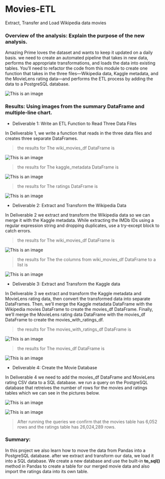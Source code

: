 # Movies-ETL

Extract, Transfer and Load Wikipedia data movies

### Overview of the analysis: Explain the purpose of the new analysis.

Amazing Prime loves the dataset and wants to keep it updated on a daily basis. we need to create an automated pipeline that takes in new data, performs the appropriate transformations, and loads the data into existing tables. You’ll need to refactor the code from this module to create one function that takes in the three files—Wikipedia data, Kaggle metadata, and the MovieLens rating data—and performs the ETL process by adding the data to a PostgreSQL database.

![This is an image](PyBer_fare_summary.png)


### Results: Using images from the summary DataFrame and multiple-line chart.

- Deliverable 1: Write an ETL Function to Read Three Data Files

In Deliverable 1, we write a function that reads in the three data files and creates three separate DataFrames.

> the results for The wiki_movies_df DataFrame is

![This is an image](wiki_movies_df.png)

> the results for The kaggle_metadata DataFrame is

![This is an image](kaggle_metadata.png)

> the results for The ratings DataFrame is


![This is an image](ratings.png)

- Deliverable 2: Extract and Transform the Wikipedia Data

In Deliverable 2 we extract and transform the Wikipedia data so we can merge it with the Kaggle metadata. While extracting the IMDb IDs using a regular expression string and dropping duplicates, use a try-except block to catch errors.

> the results for The wiki_movies_df DataFrame is

![This is an image](wiki_movies_df2.png)


> the results for The the columns from wiki_movies_df DataFrame to a list is

![This is an image](wiki_list.png)


- Deliverable 3: Extract and Transform the Kaggle data

In Deliverable 3 we extract and transform the Kaggle metadata and MovieLens rating data, then convert the transformed data into separate DataFrames. Then, we’ll merge the Kaggle metadata DataFrame with the Wikipedia movies DataFrame to create the movies_df DataFrame. Finally, we’ll merge the MovieLens rating data DataFrame with the movies_df DataFrame to create the movies_with_ratings_df.

> the results for The movies_with_ratings_df DataFrame is

![This is an image](movies_retings.png)


> the results for The movies_df DataFrame is

![This is an image](movies_df.png)


- Deliverable 4: Create the Movie Database

In Deliverable 4 we need to add the movies_df DataFrame and MovieLens rating CSV data to a SQL database.
we run a query on the PostgreSQL database that retreives the number of rows for the movies and ratings tables which we can see in the pictures below.

![This is an image](movies_query.png)

![This is an image](ratings_query.png)

> After running the queries we confirm that the movies table has 6,052 rows and the ratings table has 26,024,289 rows.

### Summary:

In this project we also learn how to move the data from Pandas into a PostgreSQL database.
after we extract and transform our data, we load it into a SQL database. We create a new database and use the built-in **to_sql()** method in Pandas to create a table for our merged movie data and also import the ratings data into its own table.
